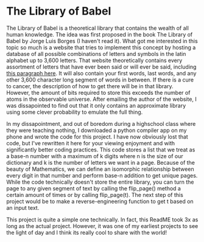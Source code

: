 # The Library of Babel

The Library of Babel is a theoretical library that contains the wealth of all human knowledge. The idea was first proposed in the book The Library of Babel by Jorge Luis Borges (I haven't read it). What got me interested in this topic so much is a website that tries to implement this concept by hosting a database of all possible combinations of letters and symbols in the latin alphabet up to 3,600 letters. That website theoretically contains every assortment of letters that have ever been said or will ever be said, including [this paragraph here](https://libraryofbabel.info/book.cgi).  It will also contain your first words, last words, and any other 3,600 character long segment of words in between. If there is a cure to cancer, the description of how to get there will be in that library. However, the amount of bits required to store this exceeds the number of atoms in the observable universe. After emailing the author of the website, I was dissapointed to find out that it only contains an approximate library using some clever probability to emulate the full thing.

In my dissapointment, and out of boredom during a highschool class where they were teaching nothing, I downloaded a python compiler app on my phone and wrote the code for this project. I have now obviously lost that code, but I've rewritten it here for your viewing enjoyment and with significantly better coding practices. This code stores a list that we treat as a base-n number with a maximum of k digits where n is the size of our dictionary and k is the number of letters we want in a page. Because of the beauty of Mathematics, we can define an isomorphic relationship between every digit in that number and perform base-n addition to get unique pages. While the code technically doesn't store the entire library, you can turn the page to any given segment of text by calling the flip_page() method a certain amount of times or by calling flip_page(t). The next step of this project would be to make a reverse-engineering function to get t based on an input text.  

This project is quite a simple one technically. In fact, this ReadME took 3x as long as the actual project. However, it was one of my earliest projects to see the light of day and I think its really cool to share with the world!

